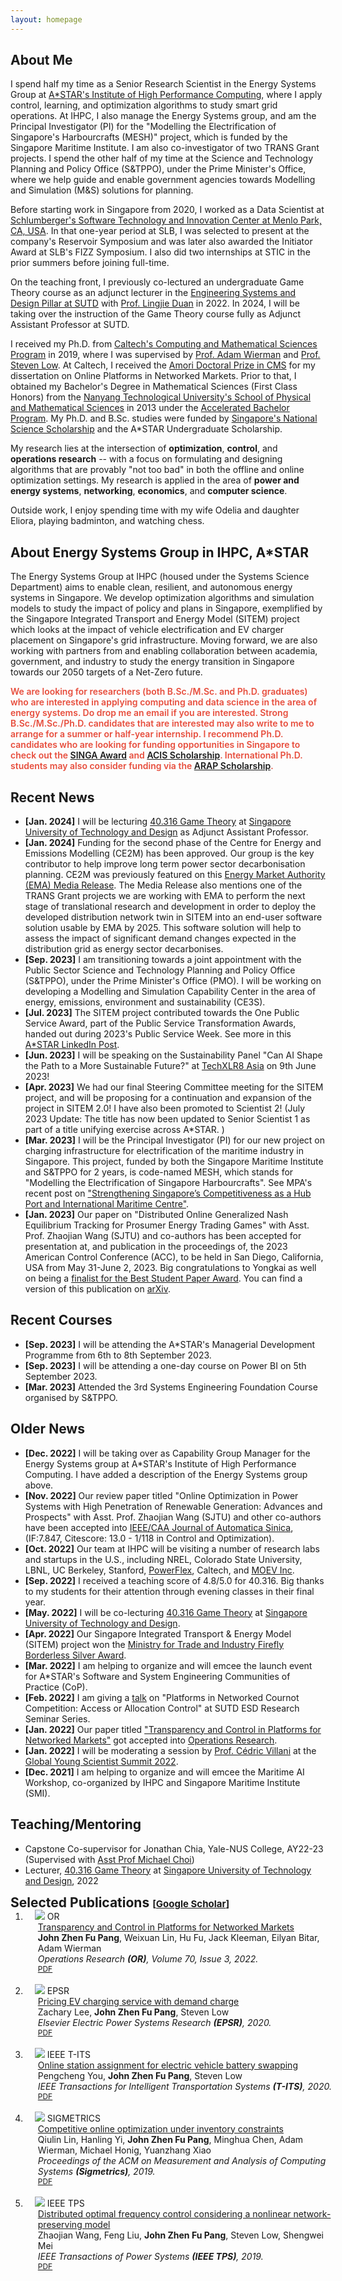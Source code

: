 ```yaml
---
layout: homepage
---
```


## About Me

I spend half my time as a Senior Research Scientist in the Energy Systems Group at [A\*STAR's Institute of High Performance Computing](https://www.a-star.edu.sg/ihpc), where I apply control, learning, and optimization algorithms to study smart grid operations. At IHPC, I also manage the Energy Systems group, and am the Principal Investigator (PI) for the "Modelling the Electrification of Singapore's Harbourcrafts (MESH)" project, which is funded by the Singapore Maritime Institute. I am also co-investigator of two TRANS Grant projects. I spend the other half of my time at the Science and Technology Planning and Policy Office (S&TPPO), under the Prime Minister's Office, where we help guide and enable government agencies towards Modelling and Simulation (M&S) solutions for planning. 

Before starting work in Singapore from 2020, I worked as a Data Scientist at [Schlumberger's Software Technology and Innovation Center at Menlo Park, CA, USA](https://www.slb.com/). In that one-year period at SLB, I was selected to present at the company's Reservoir Symposium and was later also awarded the Initiator Award at SLB's FIZZ Symposium. I also did two internships at STIC in the prior summers before joining full-time. 

On the teaching front, I previously co-lectured an undergraduate Game Theory course as an adjunct lecturer in the [Engineering Systems and Design Pillar at SUTD](https://esd.sutd.edu.sg/) with [Prof. Lingjie Duan](https://esd.sutd.edu.sg/people/faculty/lingjie-duan) in 2022. In 2024, I will be taking over the instruction of the Game Theory course fully as Adjunct Assistant Professor at SUTD. 

I received my Ph.D. from [Caltech's Computing and Mathematical Sciences Program](https://www.cms.caltech.edu/) in 2019, where I was supervised by [Prof. Adam Wierman](https://adamwierman.com/) and [Prof. Steven Low](http://netlab.caltech.edu/). At Caltech, I received the [Amori Doctoral Prize in CMS](https://www.cms.caltech.edu/academics/honors) for my dissertation on Online Platforms in Networked Markets. Prior to that, I obtained my Bachelor's Degree in Mathematical Sciences (First Class Honors) from the [Nanyang Technological University's School of Physical and Mathematical Sciences](https://www.ntu.edu.sg/spms) in 2013 under the [Accelerated Bachelor Program](https://www.ntu.edu.sg/cee/current-students/undergraduate/accelerated-bachelor-programme-(abp)). My Ph.D. and B.Sc. studies were funded by [Singapore's National Science Scholarship](https://www.a-star.edu.sg/Scholarships/for-graduate-studies/national-science-scholarship-phd) and the A\*STAR Undergraduate Scholarship.  

My research lies at the intersection of **optimization**, **control**, and **operations research** -- with a focus on formulating and designing algorithms that are provably "not too bad" in both the offline and online optimization settings. My research is applied in the area of **power and energy systems**, **networking**, **economics**, and **computer science**.

Outside work, I enjoy spending time with my wife Odelia and daughter Eliora, playing badminton, and watching chess. 

## About Energy Systems Group in IHPC, A\*STAR

The Energy Systems Group at IHPC (housed under the Systems Science Department) aims to enable clean, resilient, and autonomous energy systems in Singapore. We develop optimization algorithms and simulation models to study the impact of policy and plans in Singapore, exemplified by the Singapore Integrated Transport and Energy Model (SITEM) project which looks at the impact of vehicle electrification and EV charger placement on Singapore's grid infrastructure. Moving forward, we are also working with partners from and enabling collaboration between academia, government, and industry to study the energy transition in Singapore towards our 2050 targets of a Net-Zero future. 

<strong style="color:#e74d3c; font-weight:600"> We are looking for researchers (both B.Sc./M.Sc. and Ph.D. graduates) who are interested in applying computing and data science in the area of energy systems. Do drop me an email if you are interested. Strong B.Sc./M.Sc./Ph.D. candidates that are interested may also write to me to arrange for a summer or half-year internship. I recommend Ph.D. candidates who are looking for funding opportunities in Singapore to check out the [SINGA Award](https://www.a-star.edu.sg/Scholarships/for-graduate-studies/singapore-international-graduate-award-singa) and [ACIS Scholarship](https://www.a-star.edu.sg/Scholarships/for-graduate-studies/a-star-cis-scholarship). International Ph.D. students may also consider funding via the [ARAP Scholarship](https://www.a-star.edu.sg/Scholarships/for-graduate-studies/a-star-research-attachment-programme). </strong>

## Recent News

- **[Jan. 2024]** I will be lecturing [40.316 Game Theory](https://esd.sutd.edu.sg/courses/40316-game-theory/) at [Singapore University of Technology and Design](https://www.sutd.edu.sg/) as Adjunct Assistant Professor.
- **[Jan. 2024]** Funding for the second phase of the Centre for Energy and Emissions Modelling (CE2M) has been approved. Our group is the key contributor to help improve long term power sector decarbonisation planning. CE2M was previously featured on this [Energy Market Authority (EMA) Media Release](https://www.spgroup.com.sg/about-us/media-resources/news-and-media-releases/Leveraging-Digital-Solutions-to-Future-Proof-Singapore-s-Energy-Grid). The Media Release also mentions one of the TRANS Grant projects we are working with EMA to perform the next stage of translational research and development in order to deploy the developed distribution network twin in SITEM into an end-user software solution usable by EMA by 2025. This software solution will help to assess the impact of significant demand changes expected in the distribution grid as energy sector decarbonises.
- **[Sep. 2023]** I am transitioning towards a joint appointment with the Public Sector Science and Technology Planning and Policy Office (S&TPPO), under the Prime Minister's Office (PMO). I will be working on developing a Modelling and Simulation Capability Center in the area of energy, emissions, environment and sustainability (CE3S). 
- **[Jul. 2023]** The SITEM project contributed towards the One Public Service Award, part of the Public Service Transformation Awards, handed out during 2023's Public Service Week. See more in this [A*STAR LinkedIn Post](https://www.linkedin.com/posts/astarsg_facesofastar-psw2023-activity-7082282023930757120-NAEO?utm_source=share&utm_medium=member_desktop). 
- **[Jun. 2023]** I will be speaking on the Sustainability Panel "Can AI Shape the Path to a More Sustainable Future?" at [TechXLR8 Asia](https://asiatechxsg.com/techxlr8asia/) on 9th June 2023! 
- **[Apr. 2023]** We had our final Steering Committee meeting for the SITEM project, and will be proposing for a continuation and expansion of the project in SITEM 2.0! I have also been promoted to Scientist 2! (July 2023 Update: The title has now been updated to Senior Scientist 1 as part of a title unifying exercise across A*STAR. ) 
- **[Mar. 2023]** I will be the Principal Investigator (PI) for our new project on charging infrastructure for electrification of the maritime industry in Singapore. This project, funded by both the Singapore Maritime Institute and S&TPPO for 2 years, is code-named MESH, which stands for "Modelling the Electrification of Singapore Harbourcrafts". See MPA's recent post on ["Strengthening Singapore’s Competitiveness as a Hub Port and International Maritime Centre"](https://www.mpa.gov.sg/media-centre/details/strenghtening-singapore-s-competitveness-as-a-hub-port-and-international-maritime-centre).
- **[Jan. 2023]** Our paper on "Distributed Online Generalized Nash Equilibrium Tracking for Prosumer Energy Trading Games" with Asst. Prof. Zhaojian Wang (SJTU) and co-authors has been accepted for presentation at, and publication in the proceedings of, the 2023 American Control Conference (ACC), to be held in San Diego, California, USA from May 31-June 2, 2023. Big congratulations to Yongkai as well on being a [finalist for the Best Student Paper Award](https://acc2023.a2c2.org/student-activities/). You can find a version of this publication on [arXiv](https://arxiv.org/abs/2210.02323). 


## Recent Courses

- **[Sep. 2023]** I will be attending the A*STAR's Managerial Development Programme from 6th to 8th September 2023.
- **[Sep. 2023]** I will be attending a one-day course on Power BI on 5th September 2023. 
- **[Mar. 2023]** Attended the 3rd Systems Engineering Foundation Course organised by S&TPPO. 
  
## Older News

- **[Dec. 2022]** I will be taking over as Capability Group Manager for the Energy Systems group at A\*STAR's Institute of High Performance Computing. I have added a description of the Energy Systems group above. 
- **[Nov. 2022]** Our review paper titled "Online Optimization in Power Systems with High Penetration of Renewable Generation: Advances and Prospects" with Asst. Prof. Zhaojian Wang (SJTU) and other co-authors have been accepted into [IEEE/CAA Journal of Automatica Sinica](https://ieeexplore.ieee.org/xpl/RecentIssue.jsp?punumber=6570654), (IF:7.847, Citescore: 13.0 - 1/118 in Control and Optimization).
- **[Oct. 2022]**  Our team at IHPC will be visiting a number of research labs and startups in the U.S., including NREL, Colorado State University, LBNL, UC Berkeley, Stanford, [PowerFlex](https://www.powerflex.com/), Caltech, and [MOEV Inc](https://www.moevinc.com/). 
- **[Sep. 2022]**  I received a teaching score of 4.8/5.0 for 40.316. Big thanks to my students for their attention through evening classes in their final year. 
- **[May. 2022]**  I will be co-lecturing [40.316 Game Theory](https://esd.sutd.edu.sg/courses/40316-game-theory/) at [Singapore University of Technology and Design](https://www.sutd.edu.sg/). 
- **[Apr. 2022]**  Our Singapore Integrated Transport & Energy Model (SITEM) project won the [Ministry for Trade and Industry Firefly Borderless Silver Award](https://www.tum-create.edu.sg/news/tumcreate-researchers-recognised-contributions-singapores-2040-vision-all-vehicles-run-cleaner).
- **[Mar. 2022]**  I am helping to organize and will emcee the launch event for A\*STAR's Software and System Engineering Communities of Practice (CoP). 
- **[Feb. 2022]**  I am giving a [talk](https://esd.sutd.edu.sg/news-events/research-seminar-series/john-pang-astar-platforms-in-networked-cournot-competition-access-or-allocation-control/) on "Platforms in Networked Cournot Competition: Access or Allocation Control" at SUTD ESD Research Seminar Series. 
- **[Jan. 2022]**  Our paper titled ["Transparency and Control in Platforms for Networked Markets"](https://pubsonline.informs.org/doi/abs/10.1287/opre.2021.2244) got accepted into [Operations Research](https://pubsonline.informs.org/journal/opre).
- **[Jan. 2022]**  I will be moderating a session by [Prof. C&#233;dric Villani](https://www.cedricvillani.org/) at the [Global Young Scientist Summit 2022](https://www.nrf.gov.sg/gyss/home). 
- **[Dec. 2021]**  I am helping to organize and will emcee the Maritime AI Workshop, co-organized by IHPC and Singapore Maritime Institute (SMI).


## Teaching/Mentoring

- Capstone Co-supervisor for Jonathan Chia, Yale-NUS College, AY22-23 (Supervised with [Asst Prof Michael Choi](https://www.yale-nus.edu.sg/faculty/michael-choi/))
- Lecturer, [40.316 Game Theory](https://esd.sutd.edu.sg/courses/40316-game-theory/) at [Singapore University of Technology and Design](https://www.sutd.edu.sg/), 2022

<h2 id="publications" style="margin: 2px 0px -15px;">Selected Publications <temp style="font-size:15px;">[</temp><a href="https://scholar.google.com/citations?user=mQZqPVAAAAAJ&hl=en&oi=ao" target="_blank" style="font-size:15px;">Google Scholar</a><temp style="font-size:15px;">]</temp><temp style="font-size:15px;"></temp></h2>

<div class="publications">
<ol class="bibliography">
<li>
<div class="pub-row">
  <div class="col-sm-3 abbr" style="position: relative;padding-right: 15px;padding-left: 15px;">
    <img src="./assets/img/orpe_figure.png" class="teaser img-fluid z-depth-1">
            <abbr class="badge">OR</abbr>
  </div>
  <div id="pang2022orpe" class="col-sm-9" style="position: relative;width: 100%;padding-right: 15px;padding-left: 20px;">
      <div class="title"><a href="https://pubsonline.informs.org/doi/abs/10.1287/opre.2021.2244">Transparency and Control in Platforms for Networked Markets</a></div>
      <div class="author"><strong>John Zhen Fu Pang</strong>, Weixuan Lin, Hu Fu, Jack Kleeman, Eilyan Bitar, Adam Wierman</div>
      <div class="periodical"><em>Operations Research <strong>(OR)</strong>, Volume 70, Issue 3, 2022.</em>
      </div>
    <div class="links">
      <a href="https://pubsonline.informs.org/doi/abs/10.1287/opre.2021.2244" class="btn btn-sm z-depth-0" role="button" target="_blank" style="font-size:12px;">PDF</a>
    </div>
  </div>
</div>
</li>

  <br>

<li>
<div class="pub-row">
  <div class="col-sm-3 abbr" style="position: relative;padding-right: 15px;padding-left: 15px;">
    <img src="./assets/img/epsr_figure.png" class="teaser img-fluid z-depth-1">
            <abbr class="badge">EPSR</abbr>
  </div>
  <div id="lee2020epsr" class="col-sm-9" style="position: relative;width: 100%;padding-right: 15px;padding-left: 20px;">
      <div class="title"><a href="https://par.nsf.gov/servlets/purl/10202834">Pricing EV charging service with demand charge</a></div>
      <div class="author">Zachary Lee, <strong>John Zhen Fu Pang</strong>, Steven Low</div>
      <div class="periodical"><em> Elsevier Electric Power Systems Research <strong>(EPSR)</strong>, 2020.</em>
      </div>
    <div class="links">
      <a href="https://par.nsf.gov/servlets/purl/10202834" class="btn btn-sm z-depth-0" role="button" target="_blank" style="font-size:12px;">PDF</a>
    </div>
  </div>
</div>
</li>
  
  

  <br>

<li>
<div class="pub-row">
  <div class="col-sm-3 abbr" style="position: relative;padding-right: 15px;padding-left: 15px;">
    <img src="./assets/img/tits_figure.png" class="teaser img-fluid z-depth-1">
            <abbr class="badge">IEEE T-ITS</abbr>
  </div>
  <div id="you2020tits" class="col-sm-9" style="position: relative;width: 100%;padding-right: 15px;padding-left: 20px;">
      <div class="title"><a href="https://authors.library.caltech.edu/106994/1/09254167.pdf">Online station assignment for electric vehicle battery swapping</a></div>
      <div class="author">Pengcheng You, <strong>John Zhen Fu Pang</strong>, Steven Low</div>
      <div class="periodical"><em> IEEE Transactions for Intelligent Transportation Systems <strong>(T-ITS)</strong>, 2020.</em>
      </div>
    <div class="links">
      <a href="https://authors.library.caltech.edu/106994/1/09254167.pdf" class="btn btn-sm z-depth-0" role="button" target="_blank" style="font-size:12px;">PDF</a>
    </div>
  </div>
</div>
</li>
  
  <br>

<li>
<div class="pub-row">
  <div class="col-sm-3 abbr" style="position: relative;padding-right: 15px;padding-left: 15px;">
    <img src="./assets/img/sigmetrics_figure.png" class="teaser img-fluid z-depth-1">
            <abbr class="badge">SIGMETRICS</abbr>
  </div>
  <div id="lin2019sigmetrics" class="col-sm-9" style="position: relative;width: 100%;padding-right: 15px;padding-left: 20px;">
      <div class="title"><a href="https://core.ac.uk/download/pdf/216301973.pdf">Competitive online optimization under inventory constraints</a></div>
      <div class="author">Qiulin Lin, Hanling Yi, <strong>John Zhen Fu Pang</strong>, Minghua Chen, Adam Wierman, Michael Honig, Yuanzhang Xiao </div>
      <div class="periodical"><em> Proceedings of the ACM on Measurement and Analysis of Computing Systems <strong>(Sigmetrics)</strong>, 2019.</em>
      </div>
    <div class="links">
      <a href="https://core.ac.uk/download/pdf/216301973.pdf" class="btn btn-sm z-depth-0" role="button" target="_blank" style="font-size:12px;">PDF</a>
    </div>
  </div>
</div>
</li>

  <br>

<li>
<div class="pub-row">
  <div class="col-sm-3 abbr" style="position: relative;padding-right: 15px;padding-left: 15px;">
    <img src="./assets/img/tps2019_figure.png" class="teaser img-fluid z-depth-1">
            <abbr class="badge">IEEE TPS</abbr>
  </div>
  <div id="wang2019tps" class="col-sm-9" style="position: relative;width: 100%;padding-right: 15px;padding-left: 20px;">
      <div class="title"><a href="https://arxiv.org/pdf/1709.01543">Distributed optimal frequency control considering a nonlinear network-preserving model</a></div>
      <div class="author">Zhaojian Wang, Feng Liu, <strong>John Zhen Fu Pang</strong>, Steven Low, Shengwei Mei</div>
      <div class="periodical"><em> IEEE Transactions of Power Systems <strong>(IEEE TPS)</strong>, 2019.</em>
      </div>
    <div class="links">
      <a href="https://arxiv.org/pdf/1709.01543" class="btn btn-sm z-depth-0" role="button" target="_blank" style="font-size:12px;">PDF</a>
    </div>
  </div>
</div>
</li>
  

